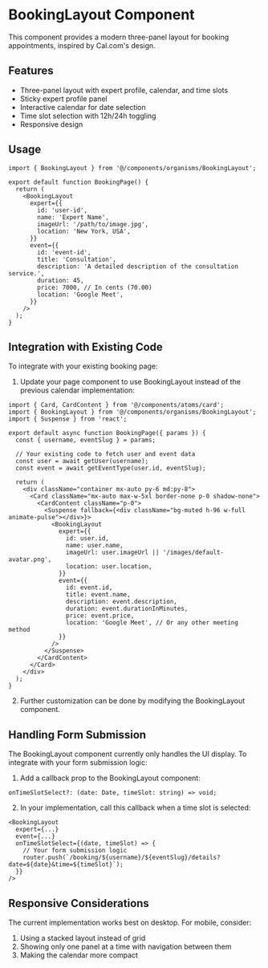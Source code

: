 # BookingLayout Component

This component provides a modern three-panel layout for booking appointments, inspired by Cal.com's design.

## Features

- Three-panel layout with expert profile, calendar, and time slots
- Sticky expert profile panel
- Interactive calendar for date selection
- Time slot selection with 12h/24h toggling
- Responsive design

## Usage

```tsx
import { BookingLayout } from '@/components/organisms/BookingLayout';

export default function BookingPage() {
  return (
    <BookingLayout
      expert={{
        id: 'user-id',
        name: 'Expert Name',
        imageUrl: '/path/to/image.jpg',
        location: 'New York, USA',
      }}
      event={{
        id: 'event-id',
        title: 'Consultation',
        description: 'A detailed description of the consultation service.',
        duration: 45,
        price: 7000, // In cents (70.00)
        location: 'Google Meet',
      }}
    />
  );
}
```

## Integration with Existing Code

To integrate with your existing booking page:

1. Update your page component to use BookingLayout instead of the previous calendar implementation:

```tsx
import { Card, CardContent } from '@/components/atoms/card';
import { BookingLayout } from '@/components/organisms/BookingLayout';
import { Suspense } from 'react';

export default async function BookingPage({ params }) {
  const { username, eventSlug } = params;

  // Your existing code to fetch user and event data
  const user = await getUser(username);
  const event = await getEventType(user.id, eventSlug);

  return (
    <div className="container mx-auto py-6 md:py-8">
      <Card className="mx-auto max-w-5xl border-none p-0 shadow-none">
        <CardContent className="p-0">
          <Suspense fallback={<div className="bg-muted h-96 w-full animate-pulse"></div>}>
            <BookingLayout
              expert={{
                id: user.id,
                name: user.name,
                imageUrl: user.imageUrl || '/images/default-avatar.png',
                location: user.location,
              }}
              event={{
                id: event.id,
                title: event.name,
                description: event.description,
                duration: event.durationInMinutes,
                price: event.price,
                location: 'Google Meet', // Or any other meeting method
              }}
            />
          </Suspense>
        </CardContent>
      </Card>
    </div>
  );
}
```

2. Further customization can be done by modifying the BookingLayout component.

## Handling Form Submission

The BookingLayout component currently only handles the UI display. To integrate with your form submission logic:

1. Add a callback prop to the BookingLayout component:

```tsx
onTimeSlotSelect?: (date: Date, timeSlot: string) => void;
```

2. In your implementation, call this callback when a time slot is selected:

```tsx
<BookingLayout
  expert={...}
  event={...}
  onTimeSlotSelect={(date, timeSlot) => {
    // Your form submission logic
    router.push(`/booking/${username}/${eventSlug}/details?date=${date}&time=${timeSlot}`);
  }}
/>
```

## Responsive Considerations

The current implementation works best on desktop. For mobile, consider:

1. Using a stacked layout instead of grid
2. Showing only one panel at a time with navigation between them
3. Making the calendar more compact
